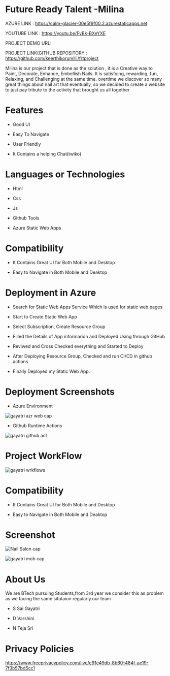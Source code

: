 # Future Ready Talent -Milina



AZURE LINK : https://calm-glacier-00e5f9f00.2.azurestaticapps.net

YOUTUBE LINK : https://youtu.be/FvBk-BXeYXE

PROJECT DEMO URL: 


PROJECT LINK(GITHUB REPOSITORY : https://github.com/keerthikorumilli/frtproject





Milina is our project that is done as the solution , it is a Creative way to Paint, Decorate, Enhance, Embellish Nails.
It is satisfying, rewarding, fun, Relaxing, and Challenging at the same time. overtime we discover so many great things about nail art that eventually, so we decided to create a website to just pay tribute to the activity that brought us all together


# Features
-  Good UI

-  Easy To Navigate

-  User Friendly

-  It Contains a helping Chat(twiko)



# Languages or Technologies

-  Html

-  Css

-  Js

-  Github Tools
  
-  Azure Static Web Apps

# Compatibility
 -  It Contains Great UI for Both Mobile and Desktop
 
 -  Easy to Navigate in Both Mobile and Deaktop

# Deployment in Azure

-  Search for Static Web Apps Service Which is used for static web pages

-  Start to Create Static Web App

-  Select Subscription, Create Resource Group 

-  Filled the Details of App informarion and Deployed Using through GitHub

-  Reviwed and Cross Checked everything and Started to Deploy 

-  After Deploying Resource Group, Checked and run CI/CD in github actions 

-  Finally Deployed my Static Web App.

# Deployment  Screenshots

- Azure Environment

![gayatri azr web cap](https://user-images.githubusercontent.com/111056292/198830320-f3681289-87c6-40bb-8d39-7c6d74d03479.jpg)


- Github Runtime Actions

![gayatri github act](https://user-images.githubusercontent.com/111056292/198830340-94234f50-1501-4607-87b2-43dfee8312b8.jpg)

# Project WorkFlow

![gayatri wrkflows](https://user-images.githubusercontent.com/111056292/198830370-df2435f4-05ed-49c2-a14d-85ad5a65fd9c.jpg)


# Compatibility
 -  It Contains Great UI for Both Mobile and Desktop
 
 -  Easy to Navigate in Both Mobile and Deaktop
 
# Screenshot
![Nail Salon cap](https://user-images.githubusercontent.com/111056292/198515203-6c32a6eb-b19f-4b5b-b329-7925a68df570.jpg)

![gayatri mob cap](https://user-images.githubusercontent.com/111056292/198830376-13839c74-2308-4dbf-ae74-2d3e92265837.jpg)


# About Us
We are BTech pursuing Students,from 3rd year we consider this as problem as we facing the same situtaion regularly.our team

-  S Sai Gayatri

-  D Varshini

-  N Teja Sri


# Privacy Policies 

https://www.freeprivacypolicy.com/live/e91e49db-8b60-484f-ae19-7f3b57bd5cc1

